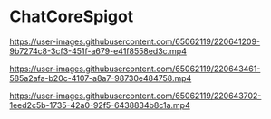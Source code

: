 # ChatCoreSpigot

https://user-images.githubusercontent.com/65062119/220641209-9b7274c8-3cf3-451f-a679-e41f8558ed3c.mp4

https://user-images.githubusercontent.com/65062119/220643461-585a2afa-b20c-4107-a8a7-98730e484758.mp4

https://user-images.githubusercontent.com/65062119/220643702-1eed2c5b-1735-42a0-92f5-6438834b8c1a.mp4
